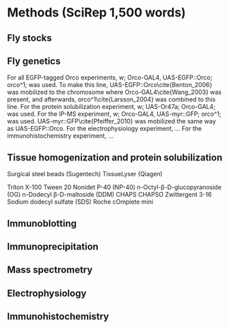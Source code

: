 #  Methods (SciRep 1,500 words)
## Fly stocks 

## Fly genetics
For all EGFP-tagged Orco experiments, w; Orco-GAL4, UAS-EGFP::Orco; orco^1; was used. To make this line, UAS-EGFP::Orco\cite{Benton_2006} was mobilized to the chromosome where Orco-GAL4\cite{Wang_2003} was present, and afterwards, orco^1\cite{Larsson_2004} was combined to this line. For the protein solubilization experiment, w; UAS-Or47a; Orco-GAL4; was used. For the IP-MS experiment, w; Orco-GAL4, UAS-myr::GFP; orco^1; was used. UAS-myr::GFP\cite{Pfeiffer_2010} was mobilized the same way as UAS-EGFP::Orco. For the electrophysiology experiment, ... For the immunohistochemistry experiment, ...

## Tissue homogenization and protein solubilization
Surgical steel beads (Sugentech)
TissueLyser (Qiagen)

Triton X-100
Tween 20
Nonidet P-40 (NP-40)
n-Octyl-β-D-glucopyranoside (OG)
n-Dodecyl β-D-maltoside (DDM)
CHAPS
CHAPSO
Zwittergent 3-16
Sodium dodecyl sulfate (SDS)
Roche cOmplete mini

## Immunoblotting

## Immunoprecipitation

## Mass spectrometry

## Electrophysiology

## Immunohistochemistry 